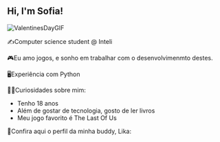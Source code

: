 ## Hi, I'm Sofia!

![ValentinesDayGIF](https://github.com/user-attachments/assets/13ca4830-354c-40f1-ac06-acb8c5094d0d)

✍️Computer science student @ Inteli

🎮Eu amo jogos, e sonho em trabalhar com o desenvolvimenmto destes. 

🖥️Experiência com Python
  
💁‍♀️Curiosidades sobre mim: 
- Tenho 18 anos
- Além de gostar de tecnologia, gosto de ler livros
-  Meu jogo favorito é The Last Of Us

📌Confira aqui o perfil da minha buddy, Lika: 
